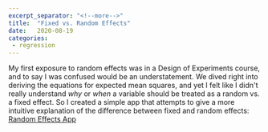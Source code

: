 ```yaml
---
excerpt_separator: "<!--more-->"
title:  "Fixed vs. Random Effects"
date:   2020-08-19
categories:
 - regression
---
```


My first exposure to random effects was in a Design of Experiments course, and to say I was confused would be an understatement. We dived right into deriving the equations for expected mean squares, and yet I felt like I didn't really understand _why_ or _when_ a variable should be treated as a random vs. a fixed effect. So I created a simple app that attempts to give a more intuitive explanation of the difference between fixed and random effects: [Random Effects App](http://melissawong.shinyapps.io/Random_Effects)

<!--more-->
